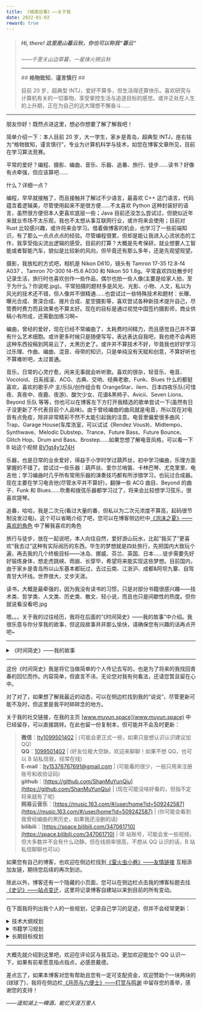 ```yaml
---
title: 《城南旧事》——关于我
date: 2022-01-03
reward: true
---
```


> ##### **Hi, there! 这里是山暮云秋，你也可以称我“暮云”**
>
> _——千里关山边草暮，一星烽火朔云秋_
>
> ---
>
> \#\# **格物致知**，**谨言慎行** \#\#
>
> 目前 20 岁，超典型 INTJ，爱好不算多，但生活得还算快乐。喜欢研究与计算机有关的一切事物，享受掌控生活与追逐目标的感觉。或许正处在人生的上升期，正在为自己的远大理想不懈奋斗……

---

朋友你好！既然点进这里，想必你想要了解了解我吧！

简单介绍一下：本人目前 20 岁，大一学生，家乡是青岛，超典型 INTJ，座右铭为“格物致知，谨言慎行”，专业为计算机科学与技术，如您在博客文章所见，目前在学习算法竞赛。

平常的爱好？编程、摄影、编曲、音乐、乐器、追番、旅行、徒步……读书？好像有点牵强，但应该算吧……

什么？详细一点？

编程，早早就接触了，而且接触并了解过不少语言，最喜欢 C++ 这门语言，代码蕴含着逻辑美，尽管使用起来不是很方便……不太喜欢 Python 这种封装好的语言，虽然很方便但本人更喜欢底层一些；Java 目前还没怎么尝试过，但貌似近年来就业市场不太乐观，我也不太想从事互联网行业，或许将来会使用；目前对 Rust 比较感兴趣，或许将来会学习。借着做博客的机会，也学习了一些前端知识，有了那么一点点点点的经验。尽管编程很累，但却是能让我进入心流状态的工作，我享受指尖流出逻辑的感受。目前的打算？大概是先考保研，就业想要人工智能或者智能汽车，貌似是比较新的风向，但毕竟还有那么多年，还是先观望观望。

摄影，我放松的方式吧，相机是 Nikon D610，镜头有 Tamron 17-35 f2.8-f4 A037 、Tamron 70-300 f4-f5.6 A030 和 Nikon 50 1.8g。平常喜欢四处散步时记录生活，旅行时也喜欢创作一些作品，偶尔也拍一些人像(主要是给家人拍，至于为什么？你说呢.jpg)。平常拍摄的题材多是风光、光影、小物、人文，私以为风光的技术还不错，但人像并不很精通……也尝试过一些特殊技术和题材：长曝、曝光合成、景深合成、接片合成、星空摄影等，喜欢尝试各种新技术提升自己，尽管费时费力而且效果也不算太好。现在的目标是通过视觉中国签约摄影师，商业供稿小有所成，还需勤加练习啊~

编曲，曾经的爱好，现在已经不常编曲了，太耗费时间精力，而且感觉自己并不算有什么艺术细胞。或许更多时候只是随便写写，表达表达自我吧，我也绝不会再把这种东西投稿到网易云了，太黑历史了。或许并不算技术不好，毕竟我也好好学习过乐理、作曲、编曲、混音、母带的知识，只是单纯没有天赋和创意，不算好听也不算难听吧，太过普通。

音乐，日常的心灵疗愈，闲来无事就会听听歌。喜欢的很杂，轻音乐、电音、Vocoloid、日系摇滚、ACG、古典、交响、经典老歌、Funk、Blues 什么的都挺喜欢，喜欢的歌手/P 主/乐队/创作组合有 OrangeStar、ilem、日本四夜乐队(可惜夜、真夜中、夜鹿、夜游)、酸欠少女、花谱&黑柿子、Avicii、Seven Lions、Beyond 乐队 等等，你也可以在博客左下方打开我精选的歌单尝试一下(虽然有日子没更新了不代表目前个人品味)。由于曾经编曲的曲风就是电音，所以现在对电音有点免疫，除非非常精彩不然不太能引起我的注意。电音里偏爱很多曲风：Trap、Garage House(车库浩室，可以试试《Rendez Vous》)、Midtempo、Synthwave、Melodic Dubstep、Trance、Future Bass、Future Bounce、Glitch Hop、Drum and Bass、Brostep……如果您想了解电音风格，可以看一下 B 站这个视频 [BV1gt4y1z74H](https://www.bilibili.com/video/BV1gt4y1z74H)

乐器，也是日常的业余爱好，得益于小学时学过葫芦丝，初中学习编曲，乐理方面掌握的不错了。尝试过一些乐器：葫芦丝、爱尔兰哨笛、卡林巴琴、尤克里里、电吉他；学习编曲时几乎所有常用乐器的演奏技巧都有所涉猎学习，也玩过合成器。现在主要在学习电吉他(尽管水平并不算好)，翻弹一些 ACG 曲目、Beyond 的曲子、Funk 和 Blues……吹奏和拨弦乐器都学习过了，将来会比较想学习弦乐，很喜欢提琴。

追番，哈哈，我是二次元(看过大量的番，但私以为二次元浓度不算高，起码很节制没发过电)。这个可以省略介绍了吧，您可以在博客侧边栏中[《泡沫之夏》——喜欢的角色](../girls) 中了解我喜欢的角色

旅行与徒步，放在一起说吧，本人向往自然，爱好游山玩水，比起“我买了”更喜欢“我去过”这种有实际阅历的东西。毕生的梦想就是四处旅行，先把国内大致玩个遍，再去我的几个终极目标——冰岛、挪威、芬兰、英国、日本……徒步需要先好好锻炼身体，想走虎跳峡、雨崩、长穿毕，希望将来能实现这些梦想。目前国内，由于家乡是青岛所以山东基本都玩过，去过云南、江浙沪、成都&阿坝九寨、自驾青甘大环线。世界很大，丈步天涯。

读书，大概是最牵强的，因为我没有读书的习惯，只是对部分书籍很感兴趣——技术类、哲学类、人文类、历史类、散文、轻小说，而且也只是间歇性的热度。但你就说看没看吧.jpg

嗯。。。关于我的过往经历，我将在后面的“《时间简史》——我的故事”中介绍。我很乐意与你分享我的故事，但这段故事并非那么愉快，请确保您有兴趣的话再点开吧~

---

<details><summary>《时间简史》——我的故事</summary>

<p>

> _**写给屏幕前想要了解我的你，也写给将来找寻回忆的自己**_  
> _我从不掩饰我的过往，我珍视我过去经历的每一幕，它们都是我在世界中存在过的证明_  
> _纵然年轻的我或许称不上有着多少阅历，但我自诩过去的几年还算跌宕精彩。幸运的背后终有不幸，不幸的背后总有万幸_

##### **初中篇**

我对自己有一定认识时，大概已是初中了。这或许是我人生的第一次高峰：优异突出的成绩(截至初二，成绩始终稳定在级部前十，也夺得过第一的头魁)、良好的人际关系(在同学中引领交际，平衡关系，练就了一定领导力)、温暖的师生情谊(做老师的助教，甚至独立讲课，练就出众的逻辑表达能力)、值得铭记的感情(有过一段美好纯洁的感情，和谐美好的日常生活，青春的相互救赎)……可光鲜背后，自从我光彩夺目地进入大众视野之刻，便被他人和自己贴上了“优秀”的标签。为了“优秀”，我在这样的年纪下舍弃了一切，娱乐、爱好、生活、个性。我变得敏感自卑，失去了社交能力，失去了学习能力，失去了爱与被爱的能力……我患上了抑郁症，我那泡沫般的美梦被戳醒，生活自此堕入了黑暗。

恰逢此时已是初三，这无疑更是雪上加霜，我甚至没有能力读一个字，我甚至没有能力去学校坐下。我虽感激我的父母、老师、朋友的关心与建议，可在当时他们除了给我慰藉，并不能起任何实质性的作用，我的初三始终被阴霾笼罩。中考前整个初三下学期，我没有一天进入教室，也“自愿”错过了毕业典礼和最后见同学一面的机会。这一年里，我完全无法学习，只能边吃药边做心理咨询，在漫长的焦虑中休养生息一整年，中考成绩也极不理想，从原先稳上全市最好的高中，下滑到成绩只够中流的普高(或许也值得骄傲，躺了一年成绩还算不错)。而这些不幸中的万幸，是我做出了当时最正确的选择，影响了我将来的人生，我将在“高中篇”继续这段篇章……

——_莫忘少年凌云志，曾许人间第一流_

##### **My Gap Year**

在开启“高中篇”之前，我很乐意分享初三这一年我的成长。即使这段经历黯然可怖，但仍是我最珍视的一年，它彻底改变了我的认知，使我得到如凤凰涅槃般的成长。这一年中，我开始思考哲学，抱着求知欲广泛地吸收各大哲学思想对世界的解释，想着得到我所怀疑的问题的答案，想要探求人类这一种族理解之外的智慧与真理。我思考人-动物、宇宙-时间、宏观-微观、科学-玄学等等矛盾的事物，试着跳出“人类”的固有角度思考着一切的意义，摒弃“人类科学”这一极大可能错误的架空的解释世界的理论，质疑着“人类科学”的根基——因果论。我开始试着建立自己对世界全新的认识……最终，我偏向于信奉尼采的积极虚无主义的哲学思想。认同“上帝已死”不仅代表着没有上帝，更标志着人类要独立探寻存在的意义以对抗虚无。自此，我如新生婴儿般重新探索这个世界，向世界发出啼鸣，想要成为尼采一般“看透生活和世界的真相，却仍热爱生活”的人……碍于篇幅与哲学的抽象，简述至此吧。

在考上高中后，我丧失的能力仍没有恢复，因而休学了一年，得到了国人少有的 gap year。在先前一年，我的意志和部分能力在修养和调节下有了些许恢复，这一年我便试着发展兴趣——编曲、编程、摄影、旅行、徒步、自媒体……我恢复了部分学习能力，靠着早年锻炼的信息搜集能力，涉猎了各种专业的内容，广泛学习各种技术并都有了些许成果(目前我社交平台的投稿，多是这段时间里做出的尝试，这个博客网站也是这时的成果)。我开始走上正轨，用新的生活态度开始新的生活。

略有可惜的是，走上正轨“入世”之后，我也逐渐失去了曾经深度的哲学思考能力，转而用新的简单理论重新解释了生活。最终没有如愿坚持“看透生活和世界”，而只坚持了“继续热爱生活”。我对真理的探求告一段落，放任了对智慧的追求。自此，我不再需要真理，而只是需要一套可以麻痹我坚持入世、幸福生活的理论。

——_白鸟我的白鸟，你的飞得更高不要回来。若还想与我相见，就来我的梦里边_

##### **高中篇**

接续“初中篇”的故事，最终我中考选择了 3+4 贯通培养，后来才自觉搭上了这一捷径的末班车(最后一届招生)。即我将在职高呆三年，后可以避开应试教育的高考洗礼，去往青岛科技大学就读计算机科学与技术(且就读政策、毕业证同高考考上的学生完全一样)，这显然是当时我能做出的最好的选择和极好的捷径。但如大多数人所知，职高的三年对于上进的学子并不好过，这里的学习氛围和学生素质较普高确有较大差距，但我仍在努力坚守本心，抵御环境对我的影响，将这三年视为跳板，而非终点。由于专业定向了，我便可以早早规划我的学习路线和职业规划，尽早下手夺得先机。

我的终点绝不在双非本科结束，在我战胜抑郁症后我便重整精神，想着夺回我应有的一切。尽管我无法再像普高那样做到高强度学习，但借由这次选择我更加明白了“选择大于努力”，战略上的错误不能靠战术去弥补，我需要的是道路和方向并提前努力。我凭借信息搜集能力打破了信息差，了解了大学、考保研、出国、就业形式及要求等等信息，早早下定决心为保研作准备，先前考保研成功的学长们(三个西电，一个兰州大学，一个武汉理工，一个中科大)也更坚定了我的信念。我决定在专业上抢占先机，由于初中学习过部分信息奥赛，我想依靠算法竞赛在大学打出优势，这三年中我便系统学习算法竞赛，此外以数学英语这两个我的强势学科拉高文化课分数。在高中，我提前考出了 NCRE 计算机四级(知道没用，为了大学加分)、GESP C++四级(知道没用，为了刚进大学有更多机会)，坚持刷算法题参加模拟赛，积累优势……

虽说来到这里也算不幸，定轨的将来终归是少了几分斗志的，但我又幸运地避开了应试教育，得以获得一段生活与学习相对平衡的高中生活。我在初中实际已经经历过应试教育生活，但我认为这不符合教育的本质，先前上交大毕业学生所著的[《上交大生存手册》](https://survivesjtu.gitbook.io/survivesjtumanual)令我印象深刻，“这样悲壮的努力虽值得歌颂，但登不上知识的大雅之堂”。可我不解的是，尽管批判应试教育的大有人在，可不少的学生身处应试教育却反而表示理解，或许只是现在没有更合适的做法吧……私以为，虽然应试教育能有效促进基本知识的传递，但这样的教育很难塑造真正的科研创新者，且有妨于单项突出的人才崭露头角。过度追求的“综合”，却没有合适的标准来量化“综合”，比拼的不是努力和知识，而是对规则的理解(如保研的绩点宝典，为了绩点学习不感兴趣的科目)，我并不认同，但却也将要被迫入局。这一话题过于庞大，还是不再展开了，但我仍推荐您阅读上面的生存手册，相信会有一些新的见解。

这三年，我重整旗鼓，恢复并继续发展我的能力。我逐渐掌控了生活，平衡了事业与娱乐，有了自己完善的三观。我不再迷茫，取而代之的是坚定的信念，我将闯出属于我的天地。三年的默不作声，为的是将来能够一鸣惊人，我仍在继续努力着……

——_我的尸体，不会被埋葬在土里，我会像鸟儿一样，死在天空中_

##### **大学篇**

——_未完待续_

</p>

</details>

---

这份《时间简史》我是将它当做简单的个人传记去写的，也是为了将来的我找回青春的回忆而作。内容简单，但直言不讳，无论您对我有何看法，还请您暂且留在心中。

对了对了，如果想了解我最近的动态，可以在侧边栏找到我的“说说”，尽管更新可能不及时，但这里是我平时碎碎念的地方。

关于我的社交链接，在我的主页 [www.muyun.space](www.muyun.space) 中已经留存，可以直接跳转。在此也留一份复制本，但可能并不会及时更新：

> **微信**：[lty1099501402](https://jsd.vxo.im/gh/ShanMuYunQiu/Image/wechat.png) | (可能会更正式一些，如果只是想认识认识建议加 QQ)  
> **QQ**：[1099501402](https://jsd.vxo.im/gh/ShanMuYunQiu/Image/QQ.jpg) | (好友位极大空缺，欢迎来聊聊！如果不想 QQ，也可以 B 站私信我，经常在线)  
> **E-mail**：[lty15376767691@gmail.com](mailto:lty15376767691@gmail.com) | (可能看的很少，一般只用来注册账号和收验证码)  
> **github**：[https://github.com/ShanMuYunQiu](https://github.com/ShanMuYunQiu) | (现在可能没啥好看的，但指不定将来就有了呢)  
> **网易云音乐**：[https://music.163.com/#/user/home?id=509242587](https://music.163.com/#/user/home?id=509242587) | (你可能会看到我曾经编曲的黑历史，如果我还没删的话)  
> **bilibili**：[https://space.bilibili.com/347061710](https://space.bilibili.com/347061710) | (B 站账号，可能会发一些视频，但大多数并不会有什么动静。但在线频率很高，不想从 QQ 认识的话，B 站私信聊聊也可以)

如果您有自己的博客，也欢迎在侧边栏找到[《萤火虫小巷》——友情链接](../links) 互相添加友链，期待您后续的再次到访。

除此以外，博客还有一个隐藏的小页面，您可以在侧边栏点击我的博客标题去往[《史记》——站点变迁](../about/site.md)，这里将记录博客自建站以来到目前的所有变动。

---

在下面我将列出我个人的一些规划，记录自己学习的足迹，但并不会经常更新：

<details><summary>技术大纲规划</summary>

<p>

<div class="danger">

> ---技术大纲规划---
>
> - [x] 搭建一个属于自己的个人博客(写这条的时候已经完成了，~~纯凑数的~~)
> - [x] 熟练 github 与 git 的使用，发掘喜欢的项目和仓库并学习
> - [ ] 做出自己的开源项目并维护
> - [ ] 浅要学习几门编程语言
> - [ ] 浅要了解一些前端知识
> - [ ] 深入学习 C++，准备走 C++ 就业方向
> - [x] 了解 GCC 编译器、Clang 编译器和 Cmake 构建项目
> - [ ] 学习 C++ Qt
> - [ ] 学习 Golang
> - [ ] 学习嵌入式
> - [ ] 学习数据库语言，如 MySQL
> - [x] Get 一台便宜可靠的服务器
> - [x] Get 一个自己的域名
> - [ ] 学习 Linux 命令
> - [ ] 配置自己的 ArchLinux

</div>

</p>

</details>

<details><summary>书籍学习规划</summary>

<p>

<div class="info">

> ---书籍学习规划---
>
> - [x] 《C Primer Plus》
> - [ ] 《C 与指针》
> - [ ] 《C 专家编程》
> - [ ] 《C++ Primer》
> - [ ] 《Effective C++》
> - [ ] 《STL 源码剖析》
> - [ ] 《深入浅出程序设计竞赛-基础篇》
> - [ ] 《深入浅出程序设计竞赛-进阶篇》
> - [ ] 《数据结构与算法分析-C 语言描述》
> - [ ] 《鸟哥的 Linux 私房菜》
> - [ ] 《Qt 6 开发指南》
> - [ ] 《OpenGL 超级宝典》(蓝宝书)
> - [ ] 《OpenGL 编程指南》(红宝书)
> - [ ] 《算法设计与分析基础》
> - [ ] 《数据库系统概念》
> - [ ] 《操作系统导论》
> - [ ] 《计算机组成与设计硬件/软件接口》
> - [ ] 《计算机网络：自顶向下方法》
> - [ ] 《深入理解计算机系统》
> - [ ] 《Linux 高性能服务器编程》
> - [ ] 《MySQL 必知必会》
> - [ ] 《高性能 MySQL》
> - [ ] 《Redis 设计与实现》
> - [ ] 《大话设计模式》

</div>

</p>

</details>

<details><summary>长期目标规划</summary>

<p>

<div class="success">

> ---长期目标规划---
>
> - [x] 洛谷/AtCoder/CodeForce 刷题 200+
> - [x] 洛谷/AtCoder/CodeForce 刷题 500+
> - [ ] 洛谷/AtCoder/CodeForce 刷题 800+
> - [x] Rating > 1200
> - [ ] Rating > 1400
> - [ ] Rating > 1600
> - [ ] CSP-S 竞赛拿到省奖(~~不大可能~~)
> - [x] 高中拿到 NCRE 三级证书
> - [x] 高中拿到 NCRE 四级证书
> - [ ] 软考中/高级证书(~~看能力考~~)
> - [x] CCF-GESP 认证
> - [ ] CCF-CSP 认证
> - [ ] PAT 认证-甲
> - [ ] 蓝桥杯
> - [ ] 天梯赛
> - [ ] 英语四级
> - [ ] 英语六级
> - [ ] 顺利备考，考/保研上岸(~~希望梦想成真~~)
> - [ ] 希望能遇到一个的知己，陪我一路同行
> - [ ] 希望自己体育能好

</div>

</p>

</details>

---

大概先就介绍到这里吧，欢迎在评论区与我互动，更加欢迎能加个 QQ 认识一下，如果有前辈愿意指点指点，必感恩戴德。

差点忘了，如果本博客对您有帮助且您有一定可支配资金，欢迎赞助个一块两块的(球球了)，我将在侧边栏[《月亮与六便士》——打赏与鸣谢](../donate) 中留存您的善举，感谢您的支持！

——_遥知湖上一樽酒，能忆天涯万里人_
